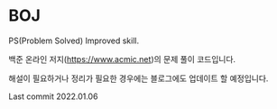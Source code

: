 # BOJ
PS(Problem Solved) Improved skill.

백준 온라인 저지(https://www.acmic.net)의 문제 풀이 코드입니다.

해설이 필요하거나 정리가 필요한 경우에는 블로그에도 업데이트 할 예정입니다.

Last commit 2022.01.06
